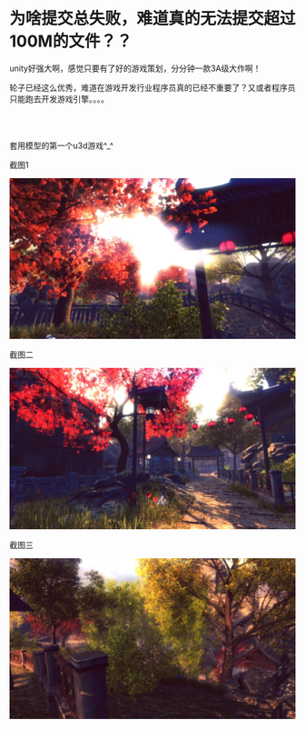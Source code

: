 <h1>为啥提交总失败，难道真的无法提交超过100M的文件？？</h1>
<p>unity好强大啊，感觉只要有了好的游戏策划，分分钟一款3A级大作啊！</p>
<p>轮子已经这么优秀，难道在游戏开发行业程序员真的已经不重要了？又或者程序员只能跑去开发游戏引擎。。。。</p>
    <br />
    <br />
<p>套用模型的第一个u3d游戏^_^</p>
 <p>截图1</p>
 <img src="https://github.com/wisdombyzf/unity/blob/master/1.jpg?raw=true"/>
 <p>截图二</p>
 <img src="https://github.com/wisdombyzf/unity/blob/master/2.jpg?raw=true"/>
 <p>截图三</p>
 <img src="https://github.com/wisdombyzf/unity/blob/master/3.jpg?raw=true"/>
